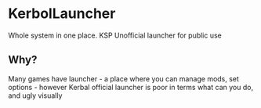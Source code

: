 # KerbolLauncher
Whole system in one place.
KSP Unofficial launcher for public use

## Why?
Many games have launcher - a place where you can manage mods, set options - however Kerbal official launcher is poor in terms what can you do, and ugly visually